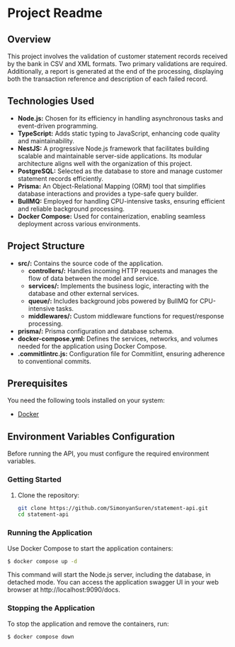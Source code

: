 # Project Readme

## Overview

This project involves the validation of customer statement records received by the bank in CSV and XML formats. Two primary validations are required. Additionally, a report is generated at the end of the processing, displaying both the transaction reference and description of each failed record.

## Technologies Used

- **Node.js:** Chosen for its efficiency in handling asynchronous tasks and event-driven programming.
- **TypeScript:** Adds static typing to JavaScript, enhancing code quality and maintainability.
- **NestJS:** A progressive Node.js framework that facilitates building scalable and maintainable server-side applications. Its modular architecture aligns well with the organization of this project.
- **PostgreSQL:** Selected as the database to store and manage customer statement records efficiently.
- **Prisma:** An Object-Relational Mapping (ORM) tool that simplifies database interactions and provides a type-safe query builder.
- **BullMQ:** Employed for handling CPU-intensive tasks, ensuring efficient and reliable background processing.
- **Docker Compose:** Used for containerization, enabling seamless deployment across various environments.

## Project Structure

- **src/:** Contains the source code of the application.
  - **controllers/:** Handles incoming HTTP requests and manages the flow of data between the model and service.
  - **services/:** Implements the business logic, interacting with the database and other external services.
  - **queue/:** Includes background jobs powered by BullMQ for CPU-intensive tasks.
  - **middlewares/:** Custom middleware functions for request/response processing.
- **prisma/:** Prisma configuration and database schema.
- **docker-compose.yml:** Defines the services, networks, and volumes needed for the application using Docker Compose.
- **.commitlintrc.js:** Configuration file for Commitlint, ensuring adherence to conventional commits.

## Prerequisites

You need the following tools installed on your system:

- [Docker](https://www.docker.com/get-started)

## Environment Variables Configuration

Before running the API, you must configure the required environment variables.

### Getting Started

1. Clone the repository:
   ```bash
   git clone https://github.com/SimonyanSuren/statement-api.git
   cd statement-api
   ```

### Running the Application

Use Docker Compose to start the application containers:

```bash
$ docker compose up -d
```

This command will start the Node.js server, including the database, in detached mode. You can access the application swagger UI in your web browser at http://localhost:9090/docs.

### Stopping the Application

To stop the application and remove the containers, run:

```bash
$ docker compose down
```
